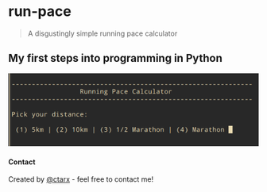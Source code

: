 # run-pace
> A disgustingly simple running pace calculator

## My first steps into programming in Python 
![screenshot](calc.png)

#### Contact
Created by [@ctarx](https://linuxrocks.online/@ctarx) - feel free to contact me!

